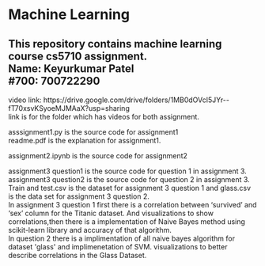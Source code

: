 # Machine Learning
<h2>This repository contains machine learning course cs5710 assignment.<br/>
Name: Keyurkumar Patel<br/>
#700: 700722290<br/></h2>
<p>video link: https://drive.google.com/drive/folders/1MB0dOVcI5JYr--fT70xsvKSyoeMJMAaX?usp=sharing<br/>
link is for the folder which has videos for both assignment.<br/></p>
<p>asssignment1.py is the source code for assignment1<br/>
readme.pdf is the explanation for assignment1.<br/> </p>
<p>assignment2.ipynb is the source code for assignment2<br/></p>
<p>assignment3 question1 is the source code for question 1 in assignment 3.</br>
assignment3 question2 is the source code for question 2 in assignment 3.</br>
Train and test.csv is the dataset for assignment 3 question 1 and glass.csv is the data set for assignment 3 question 2.</br>
In assignment 3 question 1 first there is a correlation between ‘survived’ and ‘sex’ column for the Titanic dataset. And visualizations to show correlations,then there is a implementation of  Naive Bayes method using scikit-learn library and accuracy of that algorithm.</br> In question 2 there is a implimentation of all naive bayes algorithm for dataset 'glass' and implimenetation of SVM. visualizations to better describe correlations in the Glass Dataset.</P>
